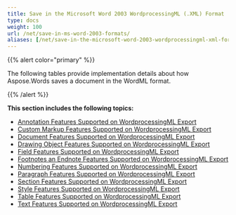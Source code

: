 ```yaml
---
title: Save in the Microsoft Word 2003 WordprocessingML (.XML) Format
type: docs
weight: 100
url: /net/save-in-ms-word-2003-formats/
aliases: [/net/save-in-the-microsoft-word-2003-wordprocessingml-xml-format/]
---
```


{{% alert color="primary" %}} 

The following tables provide implementation details about how Aspose.Words saves a document in the WordML format.

{{% /alert %}} 

**This section includes the following topics:** 

- [Annotation Features Supported on WordprocessingML Export](/words/net/annotation-features-supported-on-wordprocessingml-export)
- [Custom Markup Features Supported on WordprocessingML Export](/words/net/custom-markup-features-supported-on-wordprocessingml-export)
- [Document Features Supported on WordprocessingML Export](/words/net/document-features-supported-on-wordprocessingml-export)
- [Drawing Object Features Supported on WordprocessingML Export](/words/net/drawing-object-features-supported-on-wordprocessingml-export)
- [Field Features Supported on WordprocessingML Export](/words/net/field-features-supported-on-wordprocessingml-export)
- [Footnotes an Endnote Features Supported on WordprocessingML Export](/words/net/footnotes-an-endnote-features-supported-on-wordprocessingml-export)
- [Numbering Features Supported on WordprocessingML Export](/words/net/numbering-features-supported-on-wordprocessingml-export)
- [Paragraph Features Supported on WordprocessingML Export](/words/net/paragraph-features-supported-on-wordprocessingml-export)
- [Section Features Supported on WordprocessingML Export](/words/net/section-features-supported-on-wordprocessingml-export)
- [Style Features Supported on WordprocessingML Export](/words/net/style-features-supported-on-wordprocessingml-export)
- [Table Features Supported on WordprocessingML Export](/words/net/table-features-supported-on-wordprocessingml-export)
- [Text Features Supported on WordprocessingML Export](/words/net/text-features-supported-on-wordprocessingml-export)
